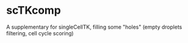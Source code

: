 # scTKcomp
A supplementary for singleCellTK, filling some "holes" (empty droplets filtering, cell cycle scoring)
